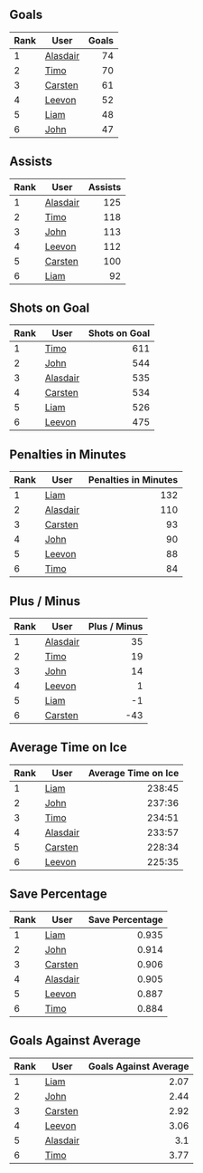 ## Goals
| Rank | User | Goals |
| :--- | ---- | ---------: |
| 1 | [Alasdair](https://github.com/llevasseur/fantasy-hockey-league/blob/main/ROSTERS.md#Alasdair) |  74 |
| 2 | [Timo](https://github.com/llevasseur/fantasy-hockey-league/blob/main/ROSTERS.md#Timo) |  70 |
| 3 | [Carsten](https://github.com/llevasseur/fantasy-hockey-league/blob/main/ROSTERS.md#Carsten) |  61 |
| 4 | [Leevon](https://github.com/llevasseur/fantasy-hockey-league/blob/main/ROSTERS.md#Leevon) |  52 |
| 5 | [Liam](https://github.com/llevasseur/fantasy-hockey-league/blob/main/ROSTERS.md#Liam) |  48 |
| 6 | [John](https://github.com/llevasseur/fantasy-hockey-league/blob/main/ROSTERS.md#John) |  47 |
## Assists
| Rank | User | Assists |
| :--- | ---- | ---------: |
| 1 | [Alasdair](https://github.com/llevasseur/fantasy-hockey-league/blob/main/ROSTERS.md#Alasdair) |  125 |
| 2 | [Timo](https://github.com/llevasseur/fantasy-hockey-league/blob/main/ROSTERS.md#Timo) |  118 |
| 3 | [John](https://github.com/llevasseur/fantasy-hockey-league/blob/main/ROSTERS.md#John) |  113 |
| 4 | [Leevon](https://github.com/llevasseur/fantasy-hockey-league/blob/main/ROSTERS.md#Leevon) |  112 |
| 5 | [Carsten](https://github.com/llevasseur/fantasy-hockey-league/blob/main/ROSTERS.md#Carsten) |  100 |
| 6 | [Liam](https://github.com/llevasseur/fantasy-hockey-league/blob/main/ROSTERS.md#Liam) |  92 |
## Shots on Goal
| Rank | User | Shots on Goal |
| :--- | ---- | ---------: |
| 1 | [Timo](https://github.com/llevasseur/fantasy-hockey-league/blob/main/ROSTERS.md#Timo) |  611 |
| 2 | [John](https://github.com/llevasseur/fantasy-hockey-league/blob/main/ROSTERS.md#John) |  544 |
| 3 | [Alasdair](https://github.com/llevasseur/fantasy-hockey-league/blob/main/ROSTERS.md#Alasdair) |  535 |
| 4 | [Carsten](https://github.com/llevasseur/fantasy-hockey-league/blob/main/ROSTERS.md#Carsten) |  534 |
| 5 | [Liam](https://github.com/llevasseur/fantasy-hockey-league/blob/main/ROSTERS.md#Liam) |  526 |
| 6 | [Leevon](https://github.com/llevasseur/fantasy-hockey-league/blob/main/ROSTERS.md#Leevon) |  475 |
## Penalties in Minutes
| Rank | User | Penalties in Minutes |
| :--- | ---- | ---------: |
| 1 | [Liam](https://github.com/llevasseur/fantasy-hockey-league/blob/main/ROSTERS.md#Liam) |  132 |
| 2 | [Alasdair](https://github.com/llevasseur/fantasy-hockey-league/blob/main/ROSTERS.md#Alasdair) |  110 |
| 3 | [Carsten](https://github.com/llevasseur/fantasy-hockey-league/blob/main/ROSTERS.md#Carsten) |  93 |
| 4 | [John](https://github.com/llevasseur/fantasy-hockey-league/blob/main/ROSTERS.md#John) |  90 |
| 5 | [Leevon](https://github.com/llevasseur/fantasy-hockey-league/blob/main/ROSTERS.md#Leevon) |  88 |
| 6 | [Timo](https://github.com/llevasseur/fantasy-hockey-league/blob/main/ROSTERS.md#Timo) |  84 |
## Plus / Minus
| Rank | User | Plus / Minus |
| :--- | ---- | ---------: |
| 1 | [Alasdair](https://github.com/llevasseur/fantasy-hockey-league/blob/main/ROSTERS.md#Alasdair) |  35 |
| 2 | [Timo](https://github.com/llevasseur/fantasy-hockey-league/blob/main/ROSTERS.md#Timo) |  19 |
| 3 | [John](https://github.com/llevasseur/fantasy-hockey-league/blob/main/ROSTERS.md#John) |  14 |
| 4 | [Leevon](https://github.com/llevasseur/fantasy-hockey-league/blob/main/ROSTERS.md#Leevon) |  1 |
| 5 | [Liam](https://github.com/llevasseur/fantasy-hockey-league/blob/main/ROSTERS.md#Liam) |  -1 |
| 6 | [Carsten](https://github.com/llevasseur/fantasy-hockey-league/blob/main/ROSTERS.md#Carsten) |  -43 |
## Average Time on Ice
| Rank | User | Average Time on Ice |
| :--- | ---- | ---------: |
| 1 | [Liam](https://github.com/llevasseur/fantasy-hockey-league/blob/main/ROSTERS.md#Liam) |  238:45 |
| 2 | [John](https://github.com/llevasseur/fantasy-hockey-league/blob/main/ROSTERS.md#John) |  237:36 |
| 3 | [Timo](https://github.com/llevasseur/fantasy-hockey-league/blob/main/ROSTERS.md#Timo) |  234:51 |
| 4 | [Alasdair](https://github.com/llevasseur/fantasy-hockey-league/blob/main/ROSTERS.md#Alasdair) |  233:57 |
| 5 | [Carsten](https://github.com/llevasseur/fantasy-hockey-league/blob/main/ROSTERS.md#Carsten) |  228:34 |
| 6 | [Leevon](https://github.com/llevasseur/fantasy-hockey-league/blob/main/ROSTERS.md#Leevon) |  225:35 |
## Save Percentage
| Rank | User | Save Percentage |
| :--- | ---- | ---------: |
| 1 | [Liam](https://github.com/llevasseur/fantasy-hockey-league/blob/main/ROSTERS.md#Liam) |  0.935 |
| 2 | [John](https://github.com/llevasseur/fantasy-hockey-league/blob/main/ROSTERS.md#John) |  0.914 |
| 3 | [Carsten](https://github.com/llevasseur/fantasy-hockey-league/blob/main/ROSTERS.md#Carsten) |  0.906 |
| 4 | [Alasdair](https://github.com/llevasseur/fantasy-hockey-league/blob/main/ROSTERS.md#Alasdair) |  0.905 |
| 5 | [Leevon](https://github.com/llevasseur/fantasy-hockey-league/blob/main/ROSTERS.md#Leevon) |  0.887 |
| 6 | [Timo](https://github.com/llevasseur/fantasy-hockey-league/blob/main/ROSTERS.md#Timo) |  0.884 |
## Goals Against Average
| Rank | User | Goals Against Average |
| :--- | ---- | ---------: |
| 1 | [Liam](https://github.com/llevasseur/fantasy-hockey-league/blob/main/ROSTERS.md#Liam) |  2.07 |
| 2 | [John](https://github.com/llevasseur/fantasy-hockey-league/blob/main/ROSTERS.md#John) |  2.44 |
| 3 | [Carsten](https://github.com/llevasseur/fantasy-hockey-league/blob/main/ROSTERS.md#Carsten) |  2.92 |
| 4 | [Leevon](https://github.com/llevasseur/fantasy-hockey-league/blob/main/ROSTERS.md#Leevon) |  3.06 |
| 5 | [Alasdair](https://github.com/llevasseur/fantasy-hockey-league/blob/main/ROSTERS.md#Alasdair) |  3.1 |
| 6 | [Timo](https://github.com/llevasseur/fantasy-hockey-league/blob/main/ROSTERS.md#Timo) |  3.77 |
